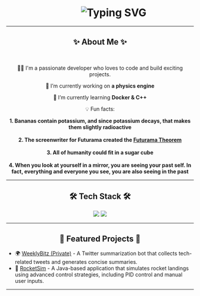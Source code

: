   <h1 align="center"> &nbsp;&nbsp;&nbsp;&nbsp;&nbsp;&nbsp;&nbsp;&nbsp;&nbsp;&nbsp;
    <img src="https://readme-typing-svg.herokuapp.com?font=Special+Elite&color=580eab&pause=100&width=350&lines=Hello+World!+I'm+Xavier+👋;Welcome+to+my+GitHub+Profile!;" alt="Typing SVG" />
  </h1>

  <hr/>

  <h2 align="center">  ✨ About Me ✨ </h2>

  <br/>

<div align="center">
  
  🧑‍💻 I'm a passionate developer who loves to code and build exciting projects.

🔧 I’m currently working on **a physics engine**

🧠 I’m currently learning **Docker & C++**

💡 Fun facts:

</div>

<div align="center"><strong>1. Bananas contain potassium, and since potassium decays, that makes them slightly radioactive  </strong></div>

<br/>

<div align="center">
  <strong>2. The screenwriter for Futurama created the <a href="https://theinfosphere.org/Futurama_theorem">Futurama Theorem</a>  </strong>
</div>

<br/>

<div align="center"><strong>3. All of humanity could fit in a sugar cube  </strong></div>

<br/>

<div align="center"><strong>4. When you look at yourself in a mirror, you are seeing your past self. In fact, everything and everyone you see, you are also seeing in the past  </strong></div>

<hr/>

<h2 align="center"> 🛠️ Tech Stack 🛠️ </h2>

<div align="center">
    <img src="https://skillicons.dev/icons?i=react,html,css,vscode,github" />
    <img src="https://skillicons.dev/icons?i=nodejs,python,javascript,typescript,c,java,nextjs,postgres,flask" /><br>
</div>

<hr/>

<h2 align="center"> 🌟 Featured Projects 🌟 </h2>

- 🌍 [WeeklyBitz (Private)](https://github.com/xavii-p/WeeklyBitz) - A Twitter summarization bot that collects tech-related tweets and generates concise summaries.
- 🚀 [RocketSim](https://github.com/xavii-p/RocketSim) - A Java-based application that simulates rocket landings using advanced control strategies, including PID control and manual user inputs.

<hr/>
